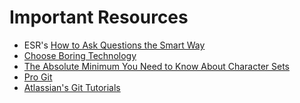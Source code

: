 # Important Resources

* ESR's [How to Ask Questions the Smart Way](http://www.catb.org/~esr/faqs/smart-questions.html)
* [Choose Boring Technology](https://mcfunley.com/choose-boring-technology)
* [The Absolute Minimum You Need to Know About Character Sets](https://www.joelonsoftware.com/2003/10/08/the-absolute-minimum-every-software-developer-absolutely-positively-must-know-about-unicode-and-character-sets-no-excuses/)
* [Pro Git](https://git-scm.com/book/en/v2)
* [Atlassian's Git Tutorials](https://www.atlassian.com/git)
